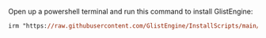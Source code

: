 Open up a powershell terminal and run this command to install GlistEngine:

```ps
irm "https://raw.githubusercontent.com/GlistEngine/InstallScripts/main/scripts/windows/install-glist.ps1" | iex
```
